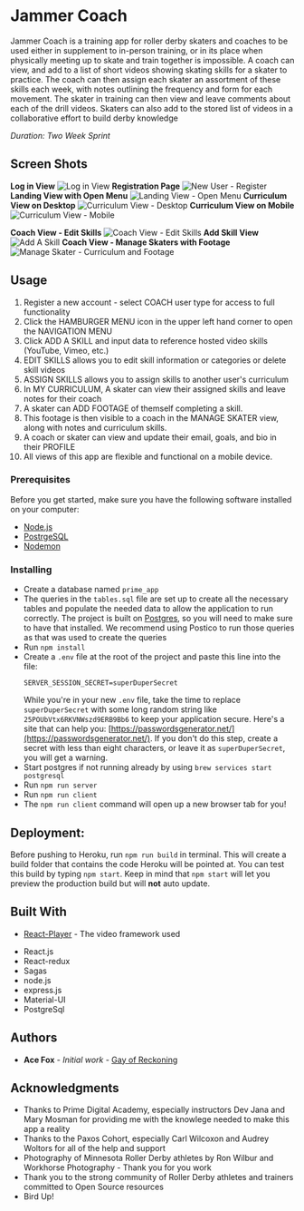 # Jammer Coach

Jammer Coach is a training app for roller derby skaters and coaches to be used either in supplement to in-person training, or in its place when physically meeting up to skate and train together is impossible.  A coach can view, and add to a list of short videos showing skating skills for a skater to practice.  The coach can then assign each skater an assortment of these skills each week, with notes outlining the frequency and form for each movement.  The skater in training can then view and leave comments about  each of the drill videos. Skaters can also add to the stored list of videos in a collaborative effort to build derby knowledge


*Duration: Two Week Sprint*

## Screen Shots

**Log in View**
![Log in View](public/screenshot/login.png)
**Registration Page**
![New User - Register](public/screenshot/register.png)
**Landing View with Open Menu**
![Landing View - Open Menu](public/screenshot/LandingMenu.png)
**Curriculum View on Desktop**
![Curriculum View - Desktop](public/screenshot/CurriculumView.png)
**Curriculum View on Mobile**
![Curriculum View - Mobile](public/screenshot/curriculumMobile.png)


**Coach View - Edit Skills**
![Coach View - Edit Skills](public/screenshot/EditView.png)
**Add Skill View**
![Add A Skill](public/screenshot/addSkill.png)
**Coach View - Manage Skaters with Footage**
![Manage Skater - Curriculum and Footage](public/screenshot/manageSkater.png)

## Usage

1. Register a new account - select COACH user type for access to full functionality
2. Click the HAMBURGER MENU icon in the upper left hand corner to open the NAVIGATION MENU
3. Click ADD A SKILL and input data to reference hosted video skills (YouTube, Vimeo, etc.)
4. EDIT SKILLS allows you to edit skill information or categories or delete skill videos
5. ASSIGN SKILLS allows you to assign skills to another user's curriculum
6. In MY CURRICULUM, A skater can view their assigned skills and leave notes for their coach
7. A skater can ADD FOOTAGE of themself completing a skill. 
8. This footage is then visible to a coach in the MANAGE SKATER view, along with notes and curriculum skills.
9. A coach or skater can view and update their email, goals, and bio in their PROFILE
10. All views of this app are flexible and functional on a mobile device.

### Prerequisites

Before you get started, make sure you have the following software installed on your computer:

- [Node.js](https://nodejs.org/en/)
- [PostrgeSQL](https://www.postgresql.org/)
- [Nodemon](https://nodemon.io/)


### Installing

* Create a database named `prime_app`
* The queries in the `tables.sql` file are set up to create all the necessary tables and populate the needed data to allow the application to run correctly. The project is built on [Postgres](https://www.postgresql.org/download/), so you will need to make sure to have that installed. We recommend using Postico to run those queries as that was used to create the queries
* Run `npm install`
* Create a `.env` file at the root of the project and paste this line into the file:
    ```
    SERVER_SESSION_SECRET=superDuperSecret
    ```
    While you're in your new `.env` file, take the time to replace `superDuperSecret` with some long random string like `25POUbVtx6RKVNWszd9ERB9Bb6` to keep your application secure. Here's a site that can help you: [https://passwordsgenerator.net/](https://passwordsgenerator.net/). If you don't do this step, create a secret with less than eight characters, or leave it as `superDuperSecret`, you will get a warning.
* Start postgres if not running already by using `brew services start postgresql`
* Run `npm run server`
* Run `npm run client`
* The `npm run client` command will open up a new browser tab for you!


## Deployment:

Before pushing to Heroku, run `npm run build` in terminal. This will create a build folder that contains the code Heroku will be pointed at. You can test this build by typing `npm start`. Keep in mind that `npm start` will let you preview the production build but will **not** auto update.

## Built With

* [React-Player](https://www.npmjs.com/package/react-player) - The video framework used
 -  React.js
 -  React-redux
 -  Sagas
 -  node.js
 -  express.js
 -  Material-UI
 -  PostgreSql

## Authors

* **Ace Fox** - *Initial work* - [Gay of Reckoning](https://github.com/GayofReckoning)

## Acknowledgments

* Thanks to Prime Digital Academy, especially instructors Dev Jana and Mary Mosman for providing me with the knowlege needed to make this app a reality
* Thanks to the Paxos Cohort, especially Carl Wilcoxon and Audrey Woltors for all of the help and support
* Photography of Minnesota Roller Derby athletes by Ron Wilbur and Workhorse Photography - Thank you for you work
* Thank you to the strong community of Roller Derby athletes and trainers committed to Open Source resources
* Bird Up!


